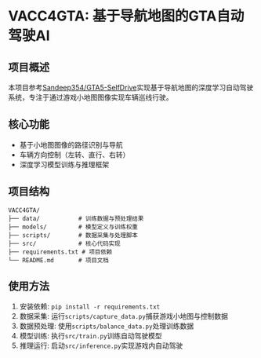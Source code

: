 # VACC4GTA: 基于导航地图的GTA自动驾驶AI

## 项目概述
本项目参考[Sandeep354/GTA5-SelfDrive](https://github.com/Sandeep354/GTA5-SelfDrive)实现基于导航地图的深度学习自动驾驶系统，专注于通过游戏小地图图像实现车辆巡线行驶。

## 核心功能
- 基于小地图图像的路径识别与导航
- 车辆方向控制（左转、直行、右转）
- 深度学习模型训练与推理框架

## 项目结构
```
VACC4GTA/
├── data/           # 训练数据与预处理结果
├── models/         # 模型定义与训练权重
├── scripts/        # 数据采集与处理脚本
├── src/            # 核心代码实现
├── requirements.txt # 项目依赖
└── README.md       # 项目文档
```

## 使用方法
1. 安装依赖: `pip install -r requirements.txt`
2. 数据采集: 运行`scripts/capture_data.py`捕获游戏小地图与控制数据
3. 数据预处理: 使用`scripts/balance_data.py`处理训练数据
4. 模型训练: 执行`src/train.py`训练自动驾驶模型
5. 推理运行: 启动`src/inference.py`实现游戏内自动驾驶